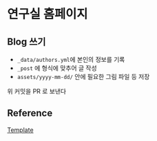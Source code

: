 # 연구실 홈페이지

## Blog 쓰기
- `_data/authors.yml`에 본인의 정보를 기록
- `_post` 에 형식에 맞추어 글 작성
- `assets/yyyy-mm-dd/` 안에 필요한 그림 파일 등 저장

위 커밋을 PR 로 보낸다

## Reference
[Template](https://github.com/mmistakes/mm-github-pages-starter)
